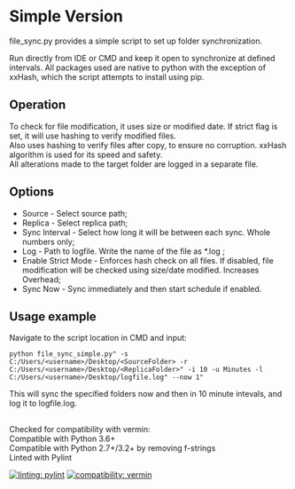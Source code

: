 # Simple Version

file_sync.py provides a simple script to set up folder synchronization.

Run directly from IDE or CMD and keep it open to synchronize at defined intervals.
All packages used are native to python with the exception of xxHash, which the script attempts to install using pip.

## Operation

To check for file modification, it uses size or modified date. If strict flag is set, it will use hashing to verify modified files.  
Also uses hashing to verify files after copy, to ensure no corruption. xxHash algorithm is used for its speed and safety.  
All alterations made to the target folder are logged in a separate file.

## Options

- Source - Select source path;
- Replica - Select replica path;
- Sync Interval - Select how long it will be between each sync. Whole numbers only;
- Log - Path to logfile. Write the name of the file as *.log ;
- Enable Strict Mode - Enforces hash check on all files. If disabled, file modification
                       will be checked using size/date modified. Increases Overhead;
- Sync Now - Sync immediately and then start schedule if enabled.

## Usage example

Navigate to the script location in CMD and input:

`python file_sync_simple.py" -s C:/Users/<username>/Desktop/<SourceFolder> -r C:/Users/<username>/Desktop/<ReplicaFolder>" -i 10
 -u Minutes -l C:/Users/<username>/Desktop/logfile.log" --now 1"`

This will sync the specified folders now and then in 10 minute intevals, and log it to logfile.log.

##
Checked for compatibility with vermin:  
Compatible with Python 3.6+  
Compatible with Python 2.7+/3.2+ by removing f-strings  
Linted with Pylint  

[![linting: pylint](https://img.shields.io/badge/linting-pylint-yellowgreen)](https://github.com/pylint-dev/pylint)
[![compatibility: vermin](https://img.shields.io/badge/vermin-3.6%2B-text?style=flat
)](https://github.com/netromdk/vermin)
